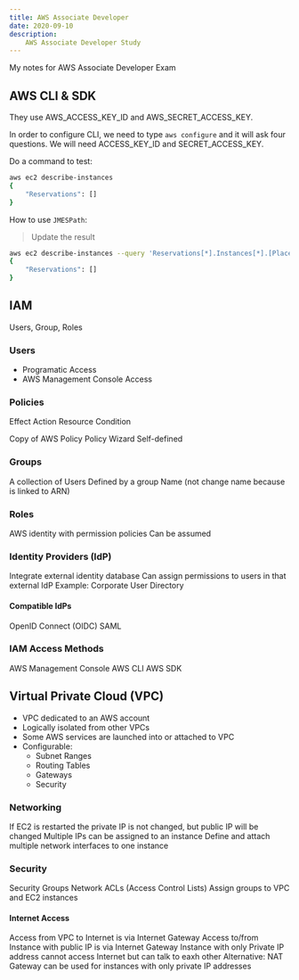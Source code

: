 ```yaml
---
title: AWS Associate Developer
date: 2020-09-10
description:
    AWS Associate Developer Study
---
```


My notes for AWS Associate Developer Exam
<!--more-->

## AWS CLI & SDK

They use AWS_ACCESS_KEY_ID and AWS_SECRET_ACCESS_KEY.

In order to configure CLI, we need to type `aws configure` and it will ask four questions. We will need ACCESS_KEY_ID and SECRET_ACCESS_KEY.

Do a command to test:

```sh
aws ec2 describe-instances
{
    "Reservations": []
}
```

How to use `JMESPath`:

> Update the result

```bash
aws ec2 describe-instances --query 'Reservations[*].Instances[*].[Placement.AvailabilityZone | [0], InstanceId, State.Name]'
{
    "Reservations": []
}
```

## IAM

Users, Group, Roles

### Users

- Programatic Access
- AWS Management Console Access

### Policies

Effect
Action
Resource
Condition

Copy of AWS Policy
Policy Wizard
Self-defined

### Groups

A collection of Users
Defined by a group Name (not change name because is linked to ARN)

### Roles

AWS identity with permission policies
Can be assumed 

### Identity Providers (IdP)

Integrate external identity database
Can assign permissions to users in that external IdP
Example: Corporate User Directory

#### Compatible IdPs

OpenID Connect (OIDC)
SAML

### IAM Access Methods

AWS Management Console
AWS CLI
AWS SDK

## Virtual Private Cloud (VPC)

- VPC dedicated to an AWS account
- Logically isolated from other VPCs
- Some AWS services are launched into or attached to VPC
- Configurable:
    - Subnet Ranges
    - Routing Tables
    - Gateways
    - Security

### Networking

If EC2 is restarted the private IP is not changed, but public IP will be changed
Multiple IPs can be assigned to an instance
Define and attach multiple network interfaces to one instance

### Security

Security Groups
Network ACLs (Access Control Lists)
Assign groups to VPC and EC2 instances

#### Internet Access

Access from VPC to Internet is via Internet Gateway
Access to/from Instance with public IP is via Internet Gateway
Instance with only Private IP address cannot access Internet but can talk to eaxh other
Alternative: NAT Gateway can be used for instances with only private IP addresses

